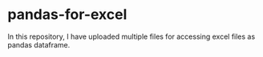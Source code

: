 # pandas-for-excel
In this repository, I have uploaded multiple files for accessing excel files as pandas dataframe. 
